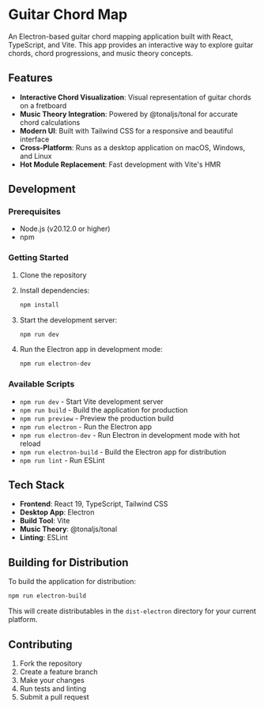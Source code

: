 # Guitar Chord Map

An Electron-based guitar chord mapping application built with React, TypeScript, and Vite. This app provides an interactive way to explore guitar chords, chord progressions, and music theory concepts.

## Features

- **Interactive Chord Visualization**: Visual representation of guitar chords on a fretboard
- **Music Theory Integration**: Powered by @tonaljs/tonal for accurate chord calculations
- **Modern UI**: Built with Tailwind CSS for a responsive and beautiful interface
- **Cross-Platform**: Runs as a desktop application on macOS, Windows, and Linux
- **Hot Module Replacement**: Fast development with Vite's HMR

## Development

### Prerequisites

- Node.js (v20.12.0 or higher)
- npm

### Getting Started

1. Clone the repository
2. Install dependencies:
   ```bash
   npm install
   ```

3. Start the development server:
   ```bash
   npm run dev
   ```

4. Run the Electron app in development mode:
   ```bash
   npm run electron-dev
   ```

### Available Scripts

- `npm run dev` - Start Vite development server
- `npm run build` - Build the application for production
- `npm run preview` - Preview the production build
- `npm run electron` - Run the Electron app
- `npm run electron-dev` - Run Electron in development mode with hot reload
- `npm run electron-build` - Build the Electron app for distribution
- `npm run lint` - Run ESLint

## Tech Stack

- **Frontend**: React 19, TypeScript, Tailwind CSS
- **Desktop App**: Electron
- **Build Tool**: Vite
- **Music Theory**: @tonaljs/tonal
- **Linting**: ESLint

## Building for Distribution

To build the application for distribution:

```bash
npm run electron-build
```

This will create distributables in the `dist-electron` directory for your current platform.

## Contributing

1. Fork the repository
2. Create a feature branch
3. Make your changes
4. Run tests and linting
5. Submit a pull request
